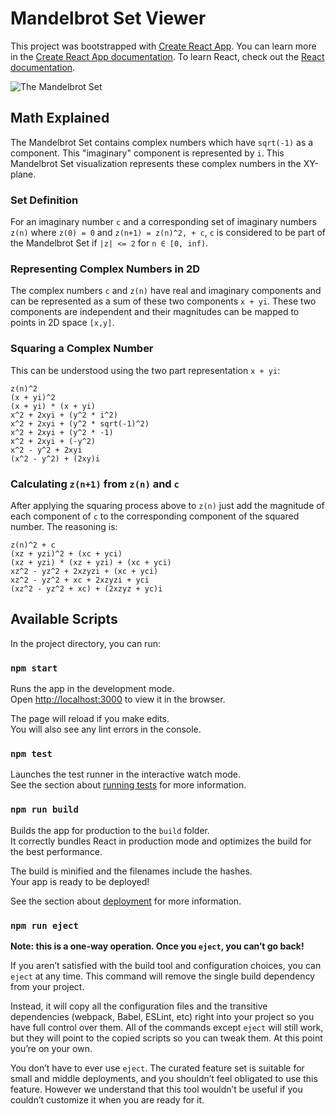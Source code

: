 # Mandelbrot Set Viewer

This project was bootstrapped with [Create React App](https://github.com/facebook/create-react-app). You can learn more in the [Create React App documentation](https://facebook.github.io/create-react-app/docs/getting-started). To learn React, check out the [React documentation](https://reactjs.org/).

![The Mandelbrot Set]("/public/mandelbrot.png")

## Math Explained

The Mandelbrot Set contains complex numbers which have `sqrt(-1)` as a component. This "imaginary" component is represented by `i`. This Mandelbrot Set visualization represents these complex numbers in the XY-plane.

### Set Definition
For an imaginary number `c` and a corresponding set of imaginary numbers `z(n)` where `z(0) = 0` and `z(n+1) = z(n)^2, + c`, `c` is considered to be part of the Mandelbrot Set if `|z| <= 2` for `n ∈ [0, inf)`.

### Representing Complex Numbers in 2D
The complex numbers `c` and `z(n)` have real and imaginary components and can be represented as a sum of these two components `x + yi`. These two components are independent and their magnitudes can be mapped to points in 2D space `[x,y]`.

### Squaring a Complex Number
This can be understood using the two part representation `x + yi`:
```
z(n)^2
(x + yi)^2
(x + yi) * (x + yi)
x^2 + 2xyi + (y^2 * i^2)
x^2 + 2xyi + (y^2 * sqrt(-1)^2)
x^2 + 2xyi + (y^2 * -1)
x^2 + 2xyi + (-y^2)
x^2 - y^2 + 2xyi
(x^2 - y^2) + (2xy)i
```

### Calculating `z(n+1)` from `z(n)` and `c`
After applying the squaring process above to `z(n)` just add the magnitude of each component of `c` to the corresponding component of the squared number. The reasoning is:
```
z(n)^2 + c
(xz + yzi)^2 + (xc + yci)
(xz + yzi) * (xz + yzi) + (xc + yci)
xz^2 - yz^2 + 2xzyzi + (xc + yci)
xz^2 - yz^2 + xc + 2xzyzi + yci
(xz^2 - yz^2 + xc) + (2xzyz + yc)i
```

## Available Scripts

In the project directory, you can run:

### `npm start`

Runs the app in the development mode.\
Open [http://localhost:3000](http://localhost:3000) to view it in the browser.

The page will reload if you make edits.\
You will also see any lint errors in the console.

### `npm test`

Launches the test runner in the interactive watch mode.\
See the section about [running tests](https://facebook.github.io/create-react-app/docs/running-tests) for more information.

### `npm run build`

Builds the app for production to the `build` folder.\
It correctly bundles React in production mode and optimizes the build for the best performance.

The build is minified and the filenames include the hashes.\
Your app is ready to be deployed!

See the section about [deployment](https://facebook.github.io/create-react-app/docs/deployment) for more information.

### `npm run eject`

**Note: this is a one-way operation. Once you `eject`, you can’t go back!**

If you aren’t satisfied with the build tool and configuration choices, you can `eject` at any time. This command will remove the single build dependency from your project.

Instead, it will copy all the configuration files and the transitive dependencies (webpack, Babel, ESLint, etc) right into your project so you have full control over them. All of the commands except `eject` will still work, but they will point to the copied scripts so you can tweak them. At this point you’re on your own.

You don’t have to ever use `eject`. The curated feature set is suitable for small and middle deployments, and you shouldn’t feel obligated to use this feature. However we understand that this tool wouldn’t be useful if you couldn’t customize it when you are ready for it.
